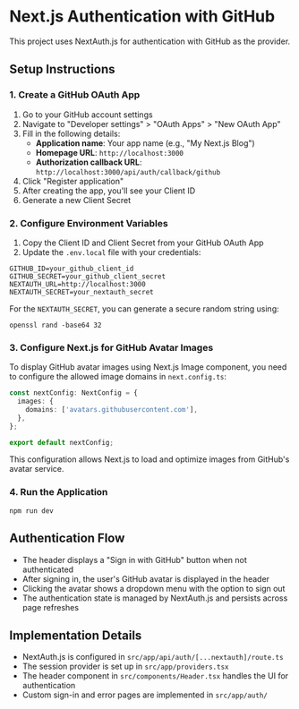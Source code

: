 # Next.js Authentication with GitHub

This project uses NextAuth.js for authentication with GitHub as the provider.

## Setup Instructions

### 1. Create a GitHub OAuth App

1. Go to your GitHub account settings
2. Navigate to "Developer settings" > "OAuth Apps" > "New OAuth App"
3. Fill in the following details:
   - **Application name**: Your app name (e.g., "My Next.js Blog")
   - **Homepage URL**: `http://localhost:3000`
   - **Authorization callback URL**: `http://localhost:3000/api/auth/callback/github`
4. Click "Register application"
5. After creating the app, you'll see your Client ID
6. Generate a new Client Secret

### 2. Configure Environment Variables

1. Copy the Client ID and Client Secret from your GitHub OAuth App
2. Update the `.env.local` file with your credentials:

```
GITHUB_ID=your_github_client_id
GITHUB_SECRET=your_github_client_secret
NEXTAUTH_URL=http://localhost:3000
NEXTAUTH_SECRET=your_nextauth_secret
```

For the `NEXTAUTH_SECRET`, you can generate a secure random string using:
```
openssl rand -base64 32
```

### 3. Configure Next.js for GitHub Avatar Images

To display GitHub avatar images using Next.js Image component, you need to configure the allowed image domains in `next.config.ts`:

```typescript
const nextConfig: NextConfig = {
  images: {
    domains: ['avatars.githubusercontent.com'],
  },
};

export default nextConfig;
```

This configuration allows Next.js to load and optimize images from GitHub's avatar service.

### 4. Run the Application

```
npm run dev
```

## Authentication Flow

- The header displays a "Sign in with GitHub" button when not authenticated
- After signing in, the user's GitHub avatar is displayed in the header
- Clicking the avatar shows a dropdown menu with the option to sign out
- The authentication state is managed by NextAuth.js and persists across page refreshes

## Implementation Details

- NextAuth.js is configured in `src/app/api/auth/[...nextauth]/route.ts`
- The session provider is set up in `src/app/providers.tsx`
- The header component in `src/components/Header.tsx` handles the UI for authentication
- Custom sign-in and error pages are implemented in `src/app/auth/`